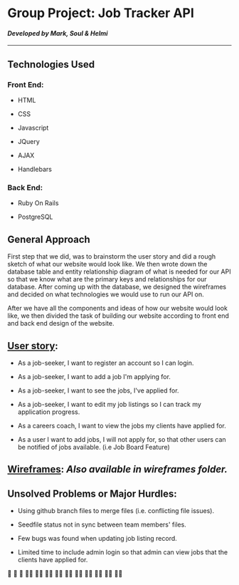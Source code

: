 # Group Project: Job Tracker API
#### _Developed by Mark, Soul & Helmi_
---

## Technologies Used

### Front End:
* HTML

* CSS

* Javascript

* JQuery

* AJAX

* Handlebars

### Back End:
* Ruby On Rails

* PostgreSQL

## General Approach

First step that we did, was to brainstorm the user story and did a rough sketch of what our website would look like. We then wrote down the database table and entity relationship diagram of what is needed for our API so that we know what are the primary keys and relationships for our database. After coming up with the database, we designed the wireframes and decided on what technologies we would use to run our API on.

After we have all the components and ideas of how our website would look like, we then divided the task of building our website according to front end and back end design of the website.

## [User story](https://trello.com/b/el27sM6w/job-diary):
* As a job-seeker, I want to register an account so I can login.

* As a job-seeker, I want to add a job I'm applying for.

* As a job-seeker, I want to see the jobs, I've applied for.

* As a job-seeker, I want to edit my job listings so I can track my application progress.

* As a careers coach, I want to view the jobs my clients have applied for.

* As a user I want to add jobs, I will not apply for, so that other users can be notified of jobs available. (i.e Job Board Feature)

## [Wireframes](https://github.com/machr/job-tracker/wireframes): *Also available in wireframes folder.*

## Unsolved Problems or Major Hurdles:

* Using github branch files to merge files (i.e. conflicting file issues).

* Seedfile status not in sync between team members' files.

* Few bugs was found when updating job listing record.

* Limited time to include admin login so that admin can view jobs that the clients have applied for.

:tada: :tada: :tada: :tada::tada: :tada::tada: :tada::tada: :tada::tada: :tada::tada: :tada::tada: :tada::tada: :tada::tada: :tada::tada: :tada::tada:
